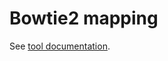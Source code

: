 # Bowtie2 mapping

See [tool documentation](http://bowtie-bio.sourceforge.net/bowtie2/manual.shtml).
